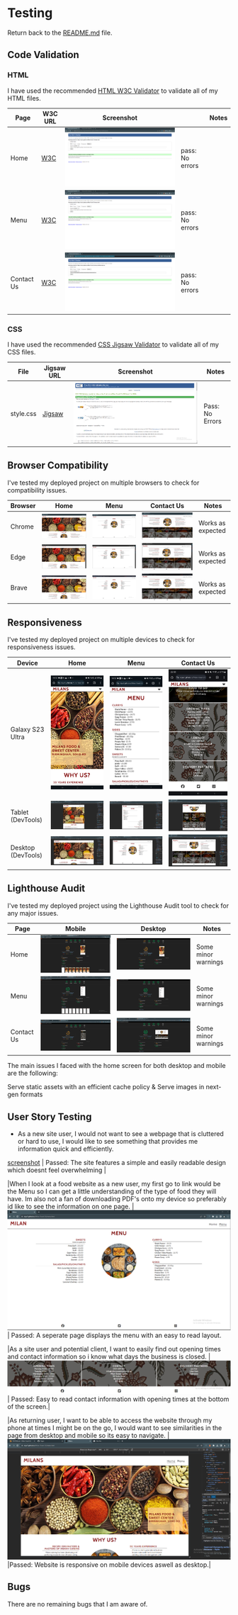 # Testing

Return back to the [README.md](README.md) file.

## Code Validation

### HTML

I have used the recommended [HTML W3C Validator](https://validator.w3.org) to validate all of my HTML files.


| Page       | W3C URL                                                                                                         | Screenshot |                                                  |Notes            |
| ---------  | ----------------------------------------------------------------------------------------------------------------| ---------- | -----------------------------------------------  | --------------- |
| Home       | [W3C](https://validator.w3.org/nu/?doc=https%3A%2F%2Friiyu7.github.io%2FMilan-Food-CA%2Findex.html)             | ![screenshot](documentation/testing/html-validation-home.png) | pass: No errors |
| Menu       | [W3C](https://validator.w3.org/nu/?doc=https%3A%2F%2Friiyu7.github.io%2FMilan-Food-CA%2Fmenu.html)              | ![screenshot](documentation/testing/html-validation-menu.png) | pass: No errors |
| Contact Us | [W3C](https://validator.w3.org/nu/?doc=https%3A%2F%2Friiyu7.github.io%2FMilan-Food-CA%2Fmenu.html%23contact-us) | ![screenshot](documentation/testing/html-validation-cu.png)   | pass: No errors |


### CSS

I have used the recommended [CSS Jigsaw Validator](https://jigsaw.w3.org/css-validator) to validate all of my CSS files.

| File      | Jigsaw URL                                                                                                  | Screenshot                                                   | Notes           |
| --------- | ----------------------------------------------------------------------------------------------------------- |------------------------------------------------------------- | --------------- |
| style.css | [Jigsaw](https://jigsaw.w3.org/css-validator/validator?uri=https%3A%2F%2Friiyu7.github.io%2FMilan-Food-CA)  | ![screenshot](documentation/testing/css-validation.png)      | Pass: No Errors |


## Browser Compatibility

I've tested my deployed project on multiple browsers to check for compatibility issues.

| Browser | Home                                                         | Menu                                                         | Contact Us                                                 | Notes              |
| ------- | ------------------------------------------------------------ | ------------------------------------------------------------ | ---------------------------------------------------------  | ------------------ |
| Chrome  | ![screenshot](documentation/testing/browser-chrome-home.png) | ![screenshot](documentation/testing/browser-chrome-menu.png) | ![screenshot](documentation/testing/chrome-contact-us.png) | Works as expected  |
| Edge    | ![screenshot](documentation/testing/browser-edge-home.png)   | ![screenshot](documentation/testing/browser-edge-menu.png)   | ![screenshot](documentation/testing/edge-contact-us.png)   | Works as expected  |
| Brave   | ![screenshot](documentation/testing/browser-brave-home.png)  | ![screenshot](documentation/testing/browser-brave-menu.png)  | ![screenshot](documentation/testing/brave-contact-us.png)  | Works as expected  |

## Responsiveness

I've tested my deployed project on multiple devices to check for responsiveness issues.

| Device                | Home                                                              | Menu                                                             | Contact Us                                                | 
| --------------------- | ----------------------------------------------------------------- | ---------------------------------------------------------------- | --------------------------------------------------------- |
| Galaxy S23 Ultra      | ![screenshot](documentation/testing/my-own-mobile-home.jpg)       | ![screenshot](documentation/testing/my-own-mobile-menu.jpg)      | ![screenshot](documentation/testing/s23-resp.jpg)         |
| Tablet (DevTools)     | ![screenshot](documentation/testing/responsive-tablet-home.png)   | ![screenshot](documentation/testing/responsive-tablet-menu.png)  | ![screenshot](documentation/testing/tablet-resp.png)      |
| Desktop (DevTools)    | ![screenshot](documentation/testing/responsive-desktop-home.png)  | ![screenshot](documentation/testing/responsive-desktop-menu.png) | ![screenshot](documentation/testing/desk-resp.png)        |


## Lighthouse Audit

I've tested my deployed project using the Lighthouse Audit tool to check for any major issues.

| Page       | Mobile                                                          | Desktop                                                        | Notes               |
| ----       | --------------------------------------------------------------- | -------------------------------------------------------------  | ------------------- |
| Home       | ![screenshot](documentation/testing/la-home-mobile.png)         | ![screenshot](documentation/testing/la-home-desktop.png)       | Some minor warnings |
| Menu       | ![screenshot](documentation/testing/la-menu-mobile.png)         | ![screenshot](documentation/testing/la-menu-desktop.png)       | Some minor warnings |
| Contact Us | ![screenshot](documentation/testing/la-contact-us-mobile.png)   | ![screenshot](documentation/testing/la-contact-us-desktop.png) | Some minor warnings |

The main issues I faced with the home screen for both desktop and mobile are the following: 

Serve static assets with an efficient cache policy & Serve images in next-gen formats

## User Story Testing

- As a new site user, I would not want to see a webpage that is cluttered or hard to use, I would like to see something that provides me information quick and efficiently.

[screenshot](documentation/testing/User-1.png) | Passed: The site features a simple and easily readable design which doesnt feel overwhelming |

|When I look at a food website as a new user, my first go to link would be the Menu so I can get a little understanding of the type of food they will have. Im also not a fan of downloading PDF's onto my device so preferably id like to see the information on one page. | ![screenshot](documentation/testing/browser-chrome-menu.png) | Passed: A seperate page displays the menu with an easy to read layout. 

|As a site user and potential client, I want to easily find out opening times and contact information so i know what days the business is closed.
| ![screenshot](documentation/testing/contact-info.png) | Passed: Easy to read contact information with opening times at the bottom of the screen.|

|As returning user, I want to be able to access the website through my phone at times I might be on the go, I would want to see similarities in the page from desktop and mobile so its easy to navigate. | ![screenshot](documentation/testing/responsive-desktop-home.png) |Passed: Website is responsive on mobile devices aswell as desktop.|

## Bugs

There are no remaining bugs that I am aware of.
